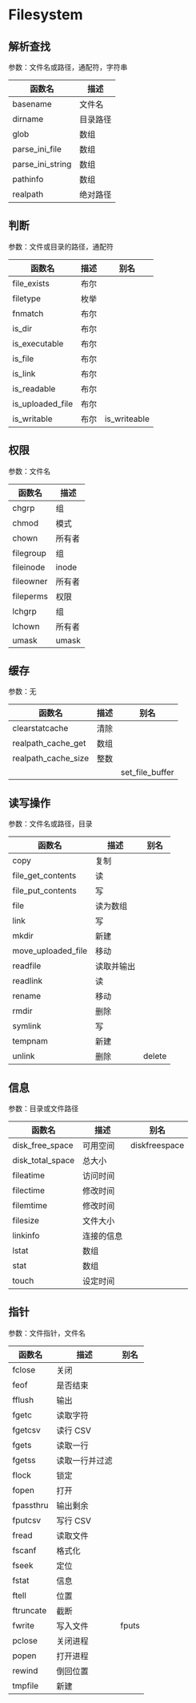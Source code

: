 # Filesystem



## 解析查找

参数：文件名或路径，通配符，字符串

| 函数名           | 描述     |
| ---------------- | -------- |
| basename         | 文件名   |
| dirname          | 目录路径 |
| glob             | 数组     |
| parse_ini_file   | 数组     |
| parse_ini_string | 数组     |
| pathinfo         | 数组     |
| realpath         | 绝对路径 |



## 判断

参数：文件或目录的路径，通配符

| 函数名           | 描述 | 别名         |
| ---------------- | ---- | ------------ |
| file_exists      | 布尔 |              |
| filetype         | 枚举 |              |
| fnmatch          | 布尔 |              |
| is_dir           | 布尔 |              |
| is_executable    | 布尔 |              |
| is_file          | 布尔 |              |
| is_link          | 布尔 |              |
| is_readable      | 布尔 |              |
| is_uploaded_file | 布尔 |              |
| is_writable      | 布尔 | is_writeable |



## 权限

参数：文件名

| 函数名    | 描述   |
| --------- | ------ |
| chgrp     | 组     |
| chmod     | 模式   |
| chown     | 所有者 |
| filegroup | 组     |
| fileinode | inode  |
| fileowner | 所有者 |
| fileperms | 权限   |
| lchgrp    | 组     |
| lchown    | 所有者 |
| umask     | umask  |



## 缓存

参数：无

| 函数名              | 描述 | 别名            |
| ------------------- | ---- | --------------- |
| clearstatcache      | 清除 |                 |
| realpath_cache_get  | 数组 |                 |
| realpath_cache_size | 整数 |                 |
|                     |      | set_file_buffer |



## 读写操作

参数：文件名或路径，目录

| 函数名             | 描述       | 别名   |
| ------------------ | ---------- | ------ |
| copy               | 复制       |        |
| file_get_contents  | 读         |        |
| file_put_contents  | 写         |        |
| file               | 读为数组   |        |
| link               | 写         |        |
| mkdir              | 新建       |        |
| move_uploaded_file | 移动       |        |
| readfile           | 读取并输出 |        |
| readlink           | 读         |        |
| rename             | 移动       |        |
| rmdir              | 删除       |        |
| symlink            | 写         |        |
| tempnam            | 新建       |        |
| unlink             | 删除       | delete |



## 信息

参数：目录或文件路径

| 函数名           | 描述       | 别名          |
| ---------------- | ---------- | ------------- |
| disk_free_space  | 可用空间   | diskfreespace |
| disk_total_space | 总大小     |               |
| fileatime        | 访问时间   |               |
| filectime        | 修改时间   |               |
| filemtime        | 修改时间   |               |
| filesize         | 文件大小   |               |
| linkinfo         | 连接的信息 |               |
| lstat            | 数组       |               |
| stat             | 数组       |               |
| touch            | 设定时间   |               |



## 指针

参数：文件指针，文件名

| 函数名    | 描述           | 别名  |
| --------- | -------------- | ----- |
| fclose    | 关闭           |       |
| feof      | 是否结束       |       |
| fflush    | 输出           |       |
| fgetc     | 读取字符       |       |
| fgetcsv   | 读行 CSV       |       |
| fgets     | 读取一行       |       |
| fgetss    | 读取一行并过滤 |       |
| flock     | 锁定           |       |
| fopen     | 打开           |       |
| fpassthru | 输出剩余       |       |
| fputcsv   | 写行 CSV       |       |
| fread     | 读取文件       |       |
| fscanf    | 格式化         |       |
| fseek     | 定位           |       |
| fstat     | 信息           |       |
| ftell     | 位置           |       |
| ftruncate | 截断           |       |
| fwrite    | 写入文件       | fputs |
| pclose    | 关闭进程       |       |
| popen     | 打开进程       |       |
| rewind    | 倒回位置       |       |
| tmpfile   | 新建           |       |

